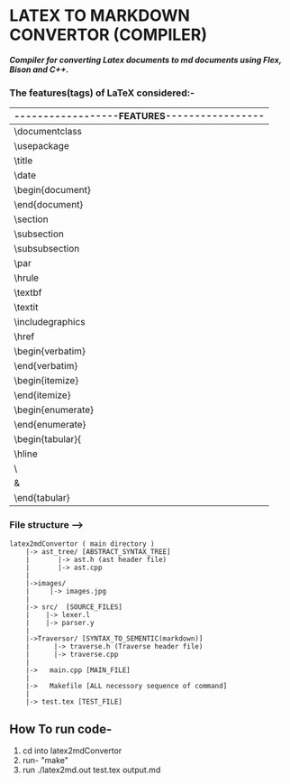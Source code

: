 # LATEX TO MARKDOWN CONVERTOR (COMPILER)

***Compiler for converting Latex documents to md documents using Flex, Bison and C++.*** 

### The features(tags) of LaTeX considered:-

    
|  ------------------FEATURES-----------------|
|---------|
|    \documentclass |
|   \usepackage
|   \title
|   \date
|   \begin{document}
|   \end{document}
|   \section
|   \subsection
|   \subsubsection
|   \par
|   \hrule
|   \textbf
|   \textit
|   \includegraphics
|   \href
|   \begin{verbatim}               
|   \end{verbatim}
|   \begin{itemize}
|   \end{itemize} 
|   \begin{enumerate}
|   \end{enumerate}
|   \begin{tabular}{|c|c|}
|   \hline 
|   \\
|   &
|   \end{tabular}

### File structure -->
```
latex2mdConvertor ( main directory )
    |-> ast_tree/ [ABSTRACT_SYNTAX_TREE]
    |       |-> ast.h (ast header file)
    |       |-> ast.cpp
    |
    |->images/
    |     |-> images.jpg
    |
    |-> src/  [SOURCE_FILES]
    |    |-> lexer.l 
    |    |-> parser.y
    |
    |->Traversor/ [SYNTAX_TO_SEMENTIC(markdown)]
    |      |-> traverse.h (Traverse header file)
    |      |-> traverse.cpp
    |
    |->   main.cpp [MAIN_FILE]
    |
    |->   Makefile [ALL necessory sequence of command]
    |
    |-> test.tex [TEST_FILE]

```

## How To run code-
1. cd into latex2mdConvertor 
2. run- "make"
3. run ./latex2md.out test.tex output.md
